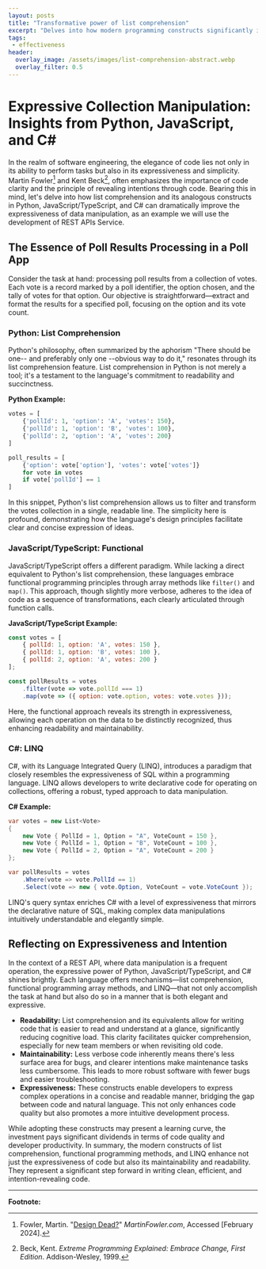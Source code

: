 ```yaml
---
layout: posts
title: "Transformative power of list comprehension"
excerpt: "Delves into how modern programming constructs significantly improve code readability, maintainability, and expressiveness, comparing traditional iteration methods to showcase their efficiency."
tags: 
 - effectiveness
header:
  overlay_image: /assets/images/list-comprehension-abstract.webp
  overlay_filter: 0.5
---
```

# Expressive Collection Manipulation: Insights from Python, JavaScript, and C#

In the realm of software engineering, the elegance of code lies not only in its ability to perform tasks but also in its expressiveness and simplicity. Martin Fowler[^Fowler] and Kent Beck[^Beck], often emphasizes the importance of code clarity and the principle of revealing intentions through code. Bearing this in mind, let's delve into how list comprehension and its analogous constructs in Python, JavaScript/TypeScript, and C# can dramatically improve the expressiveness of data manipulation, as an example we will use the development of REST APIs Service.

## The Essence of Poll Results Processing in a Poll App

Consider the task at hand: processing poll results from a collection of votes. Each vote is a record marked by a poll identifier, the option chosen, and the tally of votes for that option. Our objective is straightforward—extract and format the results for a specified poll, focusing on the option and its vote count.

### Python: List Comprehension

Python's philosophy, often summarized by the aphorism "There should be one-- and preferably only one --obvious way to do it," resonates through its list comprehension feature. List comprehension in Python is not merely a tool; it's a testament to the language's commitment to readability and succinctness.

**Python Example:**

```python
votes = [
    {'pollId': 1, 'option': 'A', 'votes': 150},
    {'pollId': 1, 'option': 'B', 'votes': 100},
    {'pollId': 2, 'option': 'A', 'votes': 200}
]

poll_results = [
    {'option': vote['option'], 'votes': vote['votes']}
    for vote in votes
    if vote['pollId'] == 1
]
```

In this snippet, Python's list comprehension allows us to filter and transform the votes collection in a single, readable line. The simplicity here is profound, demonstrating how the language's design principles facilitate clear and concise expression of ideas.

### JavaScript/TypeScript: Functional

JavaScript/TypeScript offers a different paradigm. While lacking a direct equivalent to Python's list comprehension, these languages embrace functional programming principles through array methods like `filter()` and `map()`. This approach, though slightly more verbose, adheres to the idea of code as a sequence of transformations, each clearly articulated through function calls.

**JavaScript/TypeScript Example:**

```javascript
const votes = [
    { pollId: 1, option: 'A', votes: 150 },
    { pollId: 1, option: 'B', votes: 100 },
    { pollId: 2, option: 'A', votes: 200 }
];

const pollResults = votes
    .filter(vote => vote.pollId === 1)
    .map(vote => ({ option: vote.option, votes: vote.votes }));
```

Here, the functional approach reveals its strength in expressiveness, allowing each operation on the data to be distinctly recognized, thus enhancing readability and maintainability.

### C#: LINQ

C#, with its Language Integrated Query (LINQ), introduces a paradigm that closely resembles the expressiveness of SQL within a programming language. LINQ allows developers to write declarative code for operating on collections, offering a robust, typed approach to data manipulation.

**C# Example:**

```csharp
var votes = new List<Vote>
{
    new Vote { PollId = 1, Option = "A", VoteCount = 150 },
    new Vote { PollId = 1, Option = "B", VoteCount = 100 },
    new Vote { PollId = 2, Option = "A", VoteCount = 200 }
};

var pollResults = votes
    .Where(vote => vote.PollId == 1)
    .Select(vote => new { vote.Option, VoteCount = vote.VoteCount });
```

LINQ's query syntax enriches C# with a level of expressiveness that mirrors the declarative nature of SQL, making complex data manipulations intuitively understandable and elegantly simple.

## Reflecting on Expressiveness and Intention

In the context of a REST API, where data manipulation is a frequent operation, the expressive power of Python, JavaScript/TypeScript, and C# shines brightly. Each language offers mechanisms—list comprehension, functional programming array methods, and LINQ—that not only accomplish the task at hand but also do so in a manner that is both elegant and expressive.

- **Readability:** List comprehension and its equivalents allow for writing code that is easier to read and understand at a glance, significantly reducing cognitive load. This clarity facilitates quicker comprehension, especially for new team members or when revisiting old code.
- **Maintainability:** Less verbose code inherently means there's less surface area for bugs, and clearer intentions make maintenance tasks less cumbersome. This leads to more robust software with fewer bugs and easier troubleshooting.
- **Expressiveness:** These constructs enable developers to express complex operations in a concise and readable manner, bridging the gap between code and natural language. This not only enhances code quality but also promotes a more intuitive development process.

While adopting these constructs may present a learning curve, the investment pays significant dividends in terms of code quality and developer productivity. In summary, the modern constructs of list comprehension, functional programming methods, and LINQ enhance not just the expressiveness of code but also its maintainability and readability. They represent a significant step forward in writing clean, efficient, and intention-revealing code.

---

**Footnote:**

[^Beck]: Beck, Kent. *Extreme Programming Explained: Embrace Change, First Edition*. Addison-Wesley, 1999.
[^Fowler]: Fowler, Martin. "[Design Dead?](https://www.martinfowler.com/articles/designDead.html)" *MartinFowler.com*, Accessed [February 2024].
